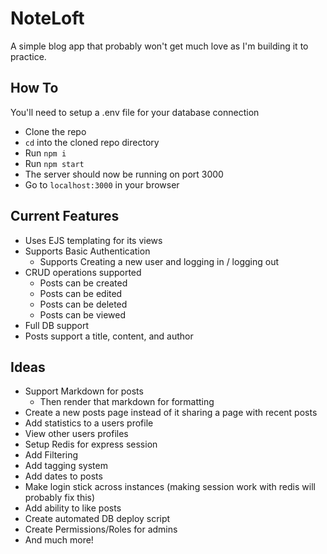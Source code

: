 # NoteLoft
A simple blog app that probably won't get much love as I'm building it to practice.

## How To

You'll need to setup a .env file for your database connection

- Clone the repo
- `cd` into the cloned repo directory
- Run `npm i`
- Run `npm start`
- The server should now be running on port 3000
- Go to `localhost:3000` in your browser

## Current Features

- Uses EJS templating for its views
- Supports Basic Authentication
  - Supports Creating a new user and logging in / logging out
- CRUD operations supported
  - Posts can be created
  - Posts can be edited
  - Posts can be deleted
  - Posts can be viewed
- Full DB support
- Posts support a title, content, and author

## Ideas

- Support Markdown for posts
  - Then render that markdown for formatting
- Create a new posts page instead of it sharing a page with recent posts
- Add statistics to a users profile
- View other users profiles
- Setup Redis for express session
- Add Filtering
- Add tagging system
- Add dates to posts
- Make login stick across instances (making session work with redis will probably fix this)
- Add ability to like posts
- Create automated DB deploy script
- Create Permissions/Roles for admins
- And much more!
